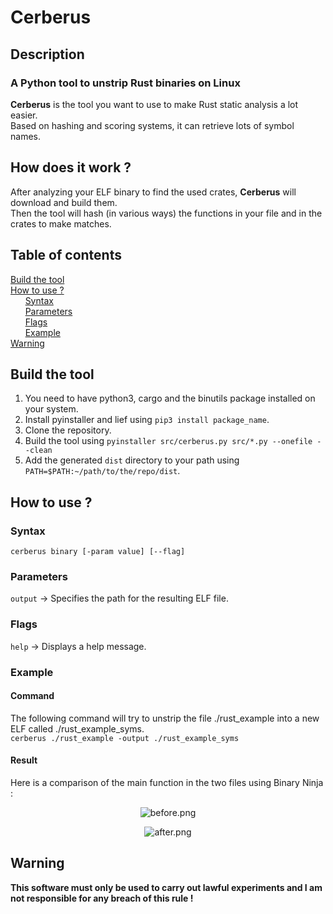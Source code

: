 # Cerberus
## Description
### A Python tool to unstrip Rust binaries on Linux
**Cerberus** is the tool you want to use to make Rust static analysis a lot easier.  
Based on hashing and scoring systems, it can retrieve lots of symbol names.
## How does it work ?
After analyzing your ELF binary to find the used crates, **Cerberus** will download and build them.  
Then the tool will hash (in various ways) the functions in your file and in the crates to make matches.  
## Table of contents
[Build the tool](#build)  
[How to use ?](#how)  
&nbsp;&nbsp;&nbsp;&nbsp;&nbsp;&nbsp;[Syntax](#how_syntax)  
&nbsp;&nbsp;&nbsp;&nbsp;&nbsp;&nbsp;[Parameters](#how_params)  
&nbsp;&nbsp;&nbsp;&nbsp;&nbsp;&nbsp;[Flags](#how_flags)  
&nbsp;&nbsp;&nbsp;&nbsp;&nbsp;&nbsp;[Example](#how_example)  
[Warning](#warning)  

<a name="build"/>

## Build the tool  
1. You need to have python3, cargo and the binutils package installed on your system.  
2. Install pyinstaller and lief using `pip3 install package_name`.  
3. Clone the repository.  
4. Build the tool using `pyinstaller src/cerberus.py src/*.py --onefile --clean`  
5. Add the generated `dist` directory to your path using `PATH=$PATH:~/path/to/the/repo/dist`.  

<a name="how"/>

## How to use ?

<a name="how_syntax"/>

### Syntax
`cerberus binary [-param value] [--flag]`

<a name="how_params"/>

### Parameters
`output` -> Specifies the path for the resulting ELF file.  

<a name="how_flags"/>

### Flags
`help` -> Displays a help message.  

<a name="how_example"/>

### Example
#### Command
The following command will try to unstrip the file ./rust_example into a new ELF called ./rust_example_syms.  
`cerberus ./rust_example -output ./rust_example_syms`
#### Result
Here is a comparison of the main function in the two files using Binary Ninja :  

<p align="center">
  <img src="https://i.imgur.com/NjsspzI.png" alt="before.png"/>
</p>

<p align="center">
  <img src="https://i.imgur.com/Sp3ct49.png" alt="after.png"/>
</p>

<a name="warning"/>

## Warning
**This software must only be used to carry out lawful experiments and I am not responsible for any breach of this rule !**  

